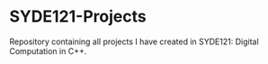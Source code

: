 # SYDE121-Projects
Repository containing all projects I have created in SYDE121: Digital Computation in C++.
